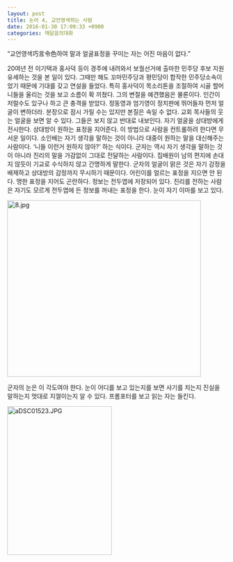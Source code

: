 ```yaml
---
layout: post
title: 논어 4, 교언영색하는 사람
date: 2016-01-30 17:09:33 +0900
categories: 깨달음의대화
---
```

  

      
“교언영색巧言令色하여 말과 얼굴표정을 꾸미는 자는 어진 마음이 없다.”

  


20여년 전 이기택과 홍사덕 등이 경주에 내려와서 보궐선거에 출마한 민주당 후보 지원유세하는 것을 본 일이 있다. 그때만 해도 꼬마민주당과 평민당이 합작한 민주당소속이었기 때문에 기대를 갖고 연설을 들었다. 특히 홍사덕이 목소리톤을 조절하여 시골 할머니들을 울리는 것을 보고 소름이 확 끼쳤다. 그의 변절을 예견했음은 물론이다. 인간이 저럴수도 있구나 하고 큰 충격을 받았다. 정동영과 엄기영이 정치판에 뛰어들자 먼저 얼굴이 변하더라. 분장으로 잠시 가릴 수는 있지만 본질은 속일 수 없다. 교회 목사들의 웃는 얼굴을 보면 알 수 있다. 그들은 보지 않고 반대로 내보인다. 자기 얼굴을 상대방에게 전시한다. 상대방이 원하는 표정을 지어준다. 이 방법으로 사람을 컨트롤하려 한다면 무서운 일이다. 소인배는 자기 생각을 말하는 것이 아니라 대중이 원하는 말을 대신해주는 사람이다. ‘니들 이런거 원하지 않아?’ 하는 식이다. 군자는 역시 자기 생각을 말하는 것이 아니라 진리의 말을 가감없이 그대로 전달하는 사람이다. 집배원이 남의 편지에 손대지 않듯이 기교로 수식하지 않고 간명하게 말한다. 군자의 얼굴이 맑은 것은 자기 감정을 배제하고 상대방의 감정까지 무시하기 때문이다. 어린이를 얼르는 표정을 지으면 안 된다. 맹한 표정을 지어도 곤란하다. 정보는 전두엽에 저장되어 있다. 진리를 전하는 사람은 자기도 모르게 전두엽에 든 정보를 꺼내는 표정을 한다. 눈이 자기 이마를 보고 있다. 

  




<img src="assets/attach/images/198/341/668/8.jpg" alt="8.jpg" width="445" height="406" />   


  


군자의 눈은 이 각도여야 한다. 눈이 어디를 보고 있는지를 보면 사기를 치는지 진실을 말하는지 멋대로 지껄이는지 알 수 있다. 프롬포터를 보고 읽는 자는 들킨다.

  


  


<img src="assets/attach/images/198/341/668/aDSC01523.JPG" alt="aDSC01523.JPG" width="240" height="342" />
